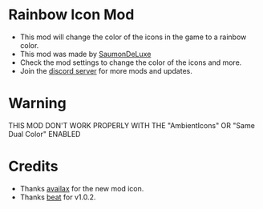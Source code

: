 # Rainbow Icon Mod

- This mod will change the color of the icons in the game to a rainbow color.
- This mod was made by [SaumonDeLuxe](https://github.com/shadowforce78)
- Check the mod settings to change the color of the icons and more.
- Join the [discord server](https://discord.gg/eRBsfKtD2k) for more mods and updates.

# Warning

<cr>THIS MOD DON'T WORK PROPERLY WITH THE "AmbientIcons" OR "Same Dual Color" ENABLED</cr>

# Credits

- Thanks [availax](https://linktr.ee/availaxmusic) for the new mod icon.
- Thanks [beat](https://github.com/BeatACVR) for v1.0.2.
